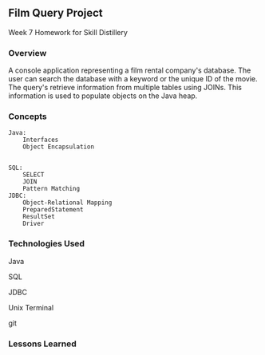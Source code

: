 ## Film Query Project

Week 7 Homework for Skill Distillery

### Overview

A console application representing a film rental company's database.  The user can search the database with a keyword or  the unique ID of the movie. The query's retrieve information from multiple tables using JOINs. This information is used to populate objects on the Java heap.


### Concepts

	Java:
		Interfaces
		Object Encapsulation
		
		
	SQL:
		SELECT
		JOIN
		Pattern Matching
	JDBC:
		Object-Relational Mapping
		PreparedStatement
		ResultSet
		Driver


### Technologies Used

Java

SQL

JDBC

Unix Terminal

git




### Lessons Learned
